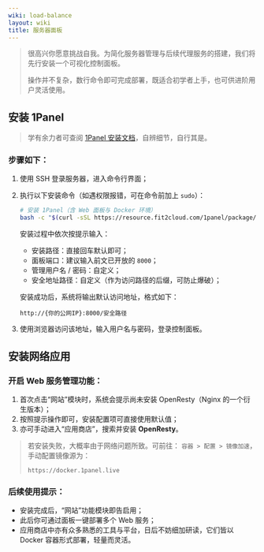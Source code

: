 ```yaml
---
wiki: load-balance
layout: wiki
title: 服务器面板
---
```


> 很高兴你愿意挑战自我。为简化服务器管理与后续代理服务的搭建，我们将先行安装一个可视化控制面板。
>
> 操作并不复杂，数行命令即可完成部署，既适合初学者上手，也可供进阶用户灵活使用。

## 安装 1Panel

> 学有余力者可查阅 [1Panel 安装文档](https://1panel.cn/docs/v2/installation/online_installation/)，自辨细节，自行其是。

### 步骤如下：

1. 使用 SSH 登录服务器，进入命令行界面；
2. 执行以下安装命令（如遇权限报错，可在命令前加上 `sudo`）：

    ```bash
    # 安装 1Panel（含 Web 面板与 Docker 环境）
    bash -c "$(curl -sSL https://resource.fit2cloud.com/1panel/package/v2/quick_start.sh)"
    ```

   安装过程中依次按提示输入：

   - 安装路径：直接回车默认即可；
   - 面板端口：建议输入前文已开放的 `8000`；
   - 管理用户名 / 密码：自定义；
   - 安全地址路径：自定义（作为访问路径的后缀，可防止爆破）；

   安装成功后，系统将输出默认访问地址，格式如下：

    ```
    http://{你的公网IP}:8000/安全路径
    ```

3. 使用浏览器访问该地址，输入用户名与密码，登录控制面板。

## 安装网络应用

### 开启 Web 服务管理功能：

1. 首次点击“网站”模块时，系统会提示尚未安装 OpenResty（Nginx 的一个衍生版本）；
2. 按照提示操作即可，安装配置项可直接使用默认值；
3. 亦可手动进入“应用商店”，搜索并安装 **OpenResty**。

> 若安装失败，大概率由于网络问题所致。可前往：
> `容器 > 配置 > 镜像加速`，手动配置镜像源为：
> ```
> https://docker.1panel.live
> ```

### 后续使用提示：

- 安装完成后，“网站”功能模块即告启用；
- 此后你可通过面板一键部署多个 Web 服务；
- 应用商店中亦有众多熟悉的工具与平台，日后不妨细加研读，它们皆以 Docker 容器形式部署，轻量而灵活。